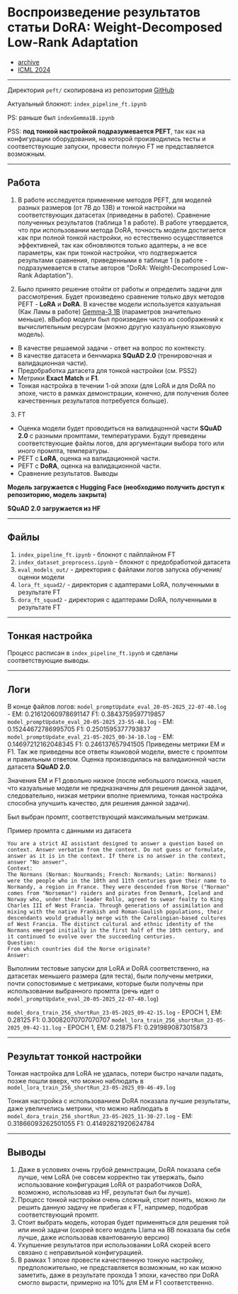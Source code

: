 # Воспроизведение результатов статьи DoRA: Weight-Decomposed Low-Rank Adaptation 

* [archive](https://arxiv.org/html/2402.09353v6) 
* [ICML 2024](https://openreview.net/forum?id=3d5CIRG1n2)

---
Директория `peft/` скопирована из репозитория [GitHub](https://github.com/NVlabs/DoRA)

Актуальный блокнот: `index_pipeline_ft.ipynb`

PS: раньше был `indexGemma1B.ipynb`

PSS: **под тонкой настройкой подразумевается PEFT**, так как на конфигурации оборудования, на которой производились тесты и соответствующие запуски, провести полную FT не представляется возможным.

---
## Работа

1. В работе исследуется применение методов PEFT, для моделей разных размеров (от 7B до 13B) и тонкой настройки на соответствующих датасетах (приведены в работе).
Сравнение полученных результатов (таблица 1 в работе). В работе утвердается, что при использовании метода DoRA, точность модели достигается как при полной тонкой настройки, но естественно осущестлвяется эффективней, так как обновляются только адаптеры, а не все параметры, как при тонкой настройки, что подтвержается результами сравнения, приведенными в таблице 1 (в работе - подразумевается в статье авторов "DoRA: Weight-Decomposed Low-Rank Adaptation").

2. Было принято решение отойти от работы и определить задачи для рассмотрения. 
Будет произведено сравнение только двух методов PEFT - **LoRA** и **DoRA**.
В качестве модели используется казуальная (Как Ламы в работе) [Gemma-3 1B](https://huggingface.co/google/gemma-3-1b-it) (параметров значительно меньше). вВыбор модели был произведен чисто из соображений к вычислительным ресурсам (можно другую казуальную языковую модель).

- В качестве решаемой задачи - ответ на вопрос по контексту.
- В качестве датасета и бенчмарка **SQuAD 2.0** (тренировочная и валидационная части).
- Предобработка датасета для тонкой настройки (см. PSS2)
- Метрики **Exact Match** и **F1**.
- Тонкая настройка в течении 1-ой эпохи (для LoRA и для DoRA по эпохе, чисто в рамках демонстрации, конечно, для получения более качественных результатов потребуется больше).

3. FT
* Оценка модели будет проводиться на валидацонной части **SQuAD 2.0** с разными промптами, температурами. Будут преведены соответствующие файлы логов, для аргументации выбора того или иного промпта, температуры.
* PEFT с **LoRA**, оценка на валидационной части.
* PEFT c **DoRA**, оценка на валидационной части.
* Сравнение результатов. Выводы 


**Модель загружается с Hugging Face (необходимо получить доступ к репозиторию, модель закрыта)**

**SQuAD 2.0 загружается из HF**

---

## Файлы

1. `index_pipeline_ft.ipynb` - блокнот с пайплайном FT
2. `index_dataset_preprocess.ipynb` - блокнот с предобработкой датасета
3. `eval_models_out/` - директория с файлами логов запуска обучения/оценки модели
4. `lora_ft_squad2/` - директория с адаптерами LoRA, полученными в результате FT
5. `dora_ft_squad2` - директория с адаптерами DoRA, полученными в результате FT

---

## Тонкая настройка

Процесс расписан в `index_pipeline_ft.ipynb` и сделаны соответствующие выводы.

---

## Логи

В конце файлов логов:
`model_promptUpdate_eval_20-05-2025_22-07-40.log` - EM: 0.21612060978691147 F1: 0.3843759597719857
`model_promptUpdate_eval_20-05-2025_23-55-48.log` - EM: 0.15244672786995705 F1: 0.2501595377793837
`model_promptUpdate_eval_21-05-2025_00-34-10.log` - EM: 0.14697212162048345 F1: 0.246137657941505
Приведены метрики EM и F1. Так же приведены все ответы языковой модели, вместе с промптом и правильным ответом. Оценка производилась на валидаионной части датасета **SQuAD 2.0**.

Значения EM и F1 довольно низкое (после небольшого поиска, нашел, что казуальные модели не предназначены для решения данной задачи, следовательно, низкая метрики вполне приемлима, тонкая настройка способна улучшить качество, для решения данной задачи).

Был выбран промпт, соответствующий максимальным метрикам.

Пример промпта с данными из датасета
```
You are a strict AI assistant designed to answer a question based on context. Answer verbatim from the context. Do not guess or formulate, answer as it is in the context. If there is no answer in the context, answer "No answer".
Context:
The Normans (Norman: Nourmands; French: Normands; Latin: Normanni) were the people who in the 10th and 11th centuries gave their name to Normandy, a region in France. They were descended from Norse ("Norman" comes from "Norseman") raiders and pirates from Denmark, Iceland and Norway who, under their leader Rollo, agreed to swear fealty to King Charles III of West Francia. Through generations of assimilation and mixing with the native Frankish and Roman-Gaulish populations, their descendants would gradually merge with the Carolingian-based cultures of West Francia. The distinct cultural and ethnic identity of the Normans emerged initially in the first half of the 10th century, and it continued to evolve over the succeeding centuries.
Question:
From which countries did the Norse originate?
Answer:
```

Выполним тестовые запуски для LoRA и DoRA соответственно, на датасетах меньшего размера (для теста), были получены метрики, почти сопостовимые с метриками, которые были получены при использовании выбранного промпта (речь идет о `model_promptUpdate_eval_20-05-2025_22-07-40.log`)

`model_dora_train_256_shortRun_23-05-2025_09-42-15.log` - EPOCH 1, EM: 0.28125 F1: 0.30082070707070707
`model_lora_train_256_shortRun_23-05-2025_09-42-11.log` - EPOCH 1, EM: 0.21875 F1: 0.2919890873015873

---

## Результат тонкой настройки

Тонкая настройка для LoRA не удалась, потери быстро начали падать, позже пошли вверх, что можно наблюдать в 
`model_lora_train_256_shortRun_23-05-2025_09-46-49.log`

Тонкая настройка с использованием DoRA показала лучшие результаты, даже увеличелись метрики, что можно наблюдать в `model_dora_train_256_shortRun_23-05-2025_11-30-27.log` - EM: 0.31866093262501055 F1: 0.41492821920624784

---

## Выводы

1. Даже в условиях очень грубой демнстрации, DoRA показала себя лучше, чем LoRA (не совсем корректно так утвержать, было использование конфигурация LoRA от разработчиков DoRA, возможно, использовав из HF, результат был бы лучше).
2. Процесс тонкой настройки очень сложный, стоит понять, можно ли решить данную задачу не прибегая к FT, например, подобрав соответствующий промпт.
3. Стоит выбрать модель, которая будет применяться для решения той или иной задачи (скорей всего модель Llama на 8B показала бы себя лучше, даже использовав квантованную версию)
4. Ухулшение результатов при использовании LoRA скорей всего связано с неправильной конфигурацией.
5. В рамках 1 эпохе провести качественную тонкую настройку, предположительно, не представляется возможным, но как можно заметить, даже в результате прохода 1 эпохи, качество при DoRA смогло вырасти, примерно на 10% для EM и F1 соответственно.